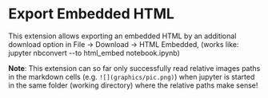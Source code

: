 Export Embedded HTML
====================
This extension allows exporting an embedded HTML by an additional download option in File -> Download -> HTML Embedded, (works like: jupyter nbconvert --to html_embed notebook.ipynb)

**Note**: This extension can so far only successfully read relative images paths in the markdown cells (e.g. `![](graphics/pic.png)`)  when jupyter is started in the same folder (working directory) where the relative paths make sense!
 

